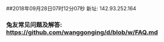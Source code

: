 ##2018年09月28日07时12分07秒 新址: 142.93.252.164
### 兔友常见问题及解答: https://github.com/wanggonging/d/blob/w/FAQ.md
